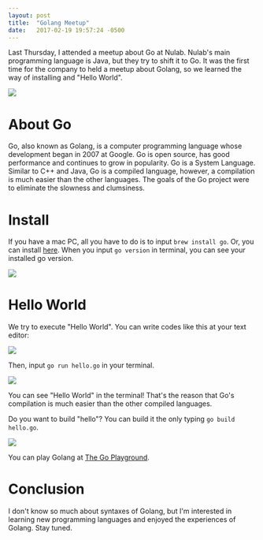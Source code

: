 ```yaml
---
layout: post
title:  "Golang Meetup"
date:   2017-02-19 19:57:24 -0500
---
```



Last Thursday, I attended a meetup about Go at Nulab. Nulab's main programming language is Java, but they try to shift it to Go. It was the first time for the company to held a meetup about Golang, so we learned the way of installing and "Hello World".

![](http://i.imgur.com/FlNCnxT.png)

# About Go
Go, also known as Golang, is a computer programming language whose development began in 2007 at Google. Go is open source, has good performance and continues to grow in popularity. Go is a System Language. Similar to C++ and Java, Go is a compiled language, however, a compilation is much easier than the other languages. The goals of the Go project were to eliminate the slowness and clumsiness.

# Install
If you have a mac PC, all you have to do is to input `brew install go`. Or, you can install [here](https://golang.org/doc/install?download=go1.8.darwin-amd64.pkg). When you input `go version` in terminal, you can see your installed go version.

![](http://i.imgur.com/tMD1VEs.png)

# Hello World
We try to execute "Hello World". You can write codes like this at your text editor:

![](http://i.imgur.com/sxoMCW0.png)

Then, input `go run hello.go` in your terminal.

![](http://i.imgur.com/Guvlagh.png)

You can see "Hello World" in the terminal! That's the reason that Go's compilation is much easier than the other compiled languages.

Do you want to build "hello"? You can build it the only typing `go build hello.go`.

![](http://i.imgur.com/0DHD9kW.png)

You can play Golang at [The Go Playground](https://play.golang.org/).
# Conclusion
I don't know so much about syntaxes of Golang, but I'm interested in learning new programming languages and enjoyed the experiences of Golang. Stay tuned.

